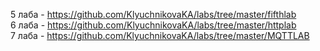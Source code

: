5 лаба - https://github.com/KlyuchnikovaKA/labs/tree/master/fifthlab  
6 лаба - https://github.com/KlyuchnikovaKA/labs/tree/master/httplab  
7 лаба - https://github.com/KlyuchnikovaKA/labs/tree/master/MQTTLAB  
